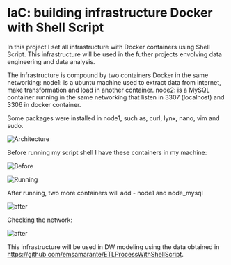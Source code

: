 # IaC: building infrastructure Docker with Shell Script

In this project I set all infrastructure with Docker containers using Shell Script.
This infrastructure will be used in the futher projects envolving data engineering and data analysis.

The infrastructure is compound by two containers Docker in the same networking:
node1: is a ubuntu machine used to extract data from internet, make transformation and load in another container.
node2: is a MySQL container running in the same networking that listen in 3307 (localhost) and 3306 in docker container.

Some packages were installed in node1, such as, curl, lynx, nano, vim and sudo.


![Architecture](https://github.com/emsamarante/IaC-shellScript-docker/tree/main/IacWithShellScript.png)


Before running my script shell I have these containers in my machine:

![Before](https://github.com/emsamarante/IaC-shellScript-docker/tree/main/before.png)


![Running](https://github.com/emsamarante/IaC-shellScript-docker/tree/main/running.png)

After running, two more containers will add - node1 and node_mysql

![after](https://github.com/emsamarante/IaC-shellScript-docker/tree/main/after.png)

Checking the network:

![after](https://github.com/emsamarante/IaC-shellScript-docker/tree/main/after.png)


This infrastructure will be used in DW modeling using the data obtained in https://github.com/emsamarante/ETLProcessWithShellScript.

